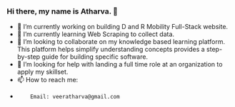 ### Hi there, my name is Atharva. 👋

- 🔭 I’m currently working on building D and R Mobility Full-Stack website.
- 🌱 I’m currently learning Web Scraping to collect data. 
- 👯 I’m looking to collaborate on my knowledge based learning platform. This platform helps simplify understanding concepts provides a step-by-step guide for building specific software.
- 🤔 I’m looking for help with landing a full time role at an organization to apply my skillset.
- 📫 How to reach me:
-         Email: veeratharva@gmail.com


